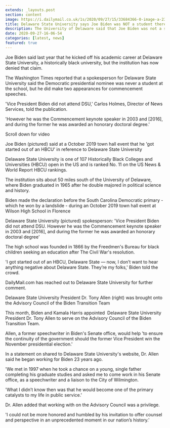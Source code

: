 ```yaml
---
extends: _layouts.post
section: content
image: https://i.dailymail.co.uk/1s/2020/09/27/15/33684366-0-image-a-23_1601218469696.jpg 
title: Delaware State University says Joe Biden was NOT a student there 
description: The University of Delaware said that Joe Biden was not a student at the historically black university despite making the claim during a town hall event in Florence, South Carolina 
date: 2020-09-27-16-06-54 
categories: [latest, news] 
featured: true 
--- 
```

Joe Biden said last year that he kicked off his academic career at Delaware State University, a historically black university, but the institution has now denied that claim. 

The Washington Times reported that a spokesperson for Delaware State University said the Democratic presidential nominee was never a student at the school, but he did make two appearances for commencement speeches. 

'Vice President Biden did not attend DSU,' Carlos Holmes, Director of News Services, told the publication.

'However he was the Commencement keynote speaker in 2003 and [2016], and during the former he was awarded an honorary doctoral degree.'

Scroll down for video 

Joe Biden (pictured) said at a October 2019 town hall event that he 'got started out of an HBCU' in reference to Delaware State University 

Delaware State University is one of 107 Historically Black Colleges and Universities (HBCU) open in the US and is ranked No. 11 on the US News & World Report HBCU rankings.  

The institution sits about 50 miles south of the University of Delaware, where Biden graduated in 1965 after he double majored in political science and history. 

Biden made the declaration before the South Carolina Democratic primary - which he won by a landslide - during an October 2019 town hall event at Wilson High School in Florence

Delaware State University (pictured) spokesperson: 'Vice President Biden did not attend DSU. However he was the Commencement keynote speaker in 2003 and [2016], and during the former he was awarded an honorary doctoral degree'

The high school was founded in 1866 by the Freedmen's Bureau for black children seeking an education after The Civil War's resolution. 

'I got started out of an HBCU, Delaware State — now, I don’t want to hear anything negative about Delaware State. They’re my folks,' Biden told the crowd.

DailyMail.com has reached out to Delaware State University for further comment. 

Delaware State University President Dr. Tony Allen (right) was brought onto the Advisory Council of the Biden Transition Team

This month, Biden and Kamala Harris appointed  Delaware State University President Dr. Tony Allen to serve on the Advisory Council of the Biden Transition Team. 

Allen, a former speechwriter in Biden's Senate office, would help 'to ensure the continuity of the government should the former Vice President win the November presidential election.'

In a statement on shared to Delaware State University's website, Dr. Allen said he began working for Biden 23 years ago.

'We met in 1997 when he took a chance on a young, single father completing his graduate studies and asked me to come work in his Senate office, as a speechwriter and a liaison to the City of Wilmington. 

'What I didn’t know then was that he would become one of the primary catalysts to my life in public service.'

Dr. Allen added that working with on the Advisory Council was a privilege.

'I could not be more honored and humbled by his invitation to offer counsel and perspective in an unprecedented moment in our nation’s history.' 

